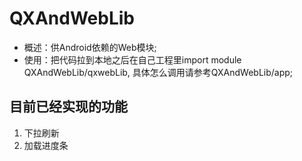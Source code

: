 # QXAndWebLib
- 概述：供Android依赖的Web模块;
- 使用：把代码拉到本地之后在自己工程里import module QXAndWebLib/qxwebLib, 具体怎么调用请参考QXAndWebLib/app; 
## 目前已经实现的功能
1. 下拉刷新
2. 加载进度条

